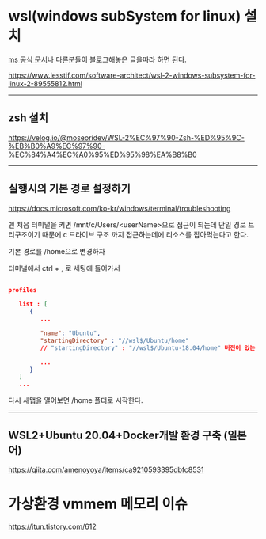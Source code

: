# wsl(windows subSystem for linux) 설치
[ms 공식 문서](https://docs.microsoft.com/ko-kr/windows/wsl/install-win10)나 다른분들이 블로그해놓은 글을따라 하면 된다. 

https://www.lesstif.com/software-architect/wsl-2-windows-subsystem-for-linux-2-89555812.html

---

## zsh 설치
https://velog.io/@moseoridev/WSL-2%EC%97%90-Zsh-%ED%95%9C-%EB%B0%A9%EC%97%90-%EC%84%A4%EC%A0%95%ED%95%98%EA%B8%B0

---

## 실행시의 기본 경로 설정하기

https://docs.microsoft.com/ko-kr/windows/terminal/troubleshooting

맨 처음 터미널을 키면 /mnt/c/Users/\<userName>으로 접근이 되는데 단일 경로 트리구조이기 때문에 c 드라이브 구조 까지 접근하는데에 리소스를 잡아먹는다고 한다.

기본 경로를 /home으로 변경하자

터미널에서 ctrl + , 로 세팅에 들어가서

```json

profiles 

   list : [
      {
         ...

         "name": "Ubuntu",
         "startingDirectory" : "//wsl$/Ubuntu/home"
         // "startingDirectory" : "//wsl$/Ubuntu-18.04/home" 버전이 있는 경로일수도 있다. 

         ...
      }
   ]
   ...

```

다시 새탭을 열어보면 /home 폴더로 시작한다.

---

## WSL2+Ubuntu 20.04+Docker개발 환경 구축 (일본어)

https://qiita.com/amenoyoya/items/ca9210593395dbfc8531

# 가상환경 vmmem 메모리 이슈
https://itun.tistory.com/612
